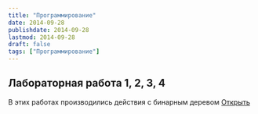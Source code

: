 ```yaml
---
title: "Программирование"
date: 2014-09-28
publishdate: 2014-09-28
lastmod: 2014-09-28
draft: false
tags: ["Программирование"]
---
```



## Лабораторная работа 1, 2, 3, 4
В этих работах производились действия с бинарным деревом
[Открыть](https://replit.com/@thebrrr2505/binarytree)
